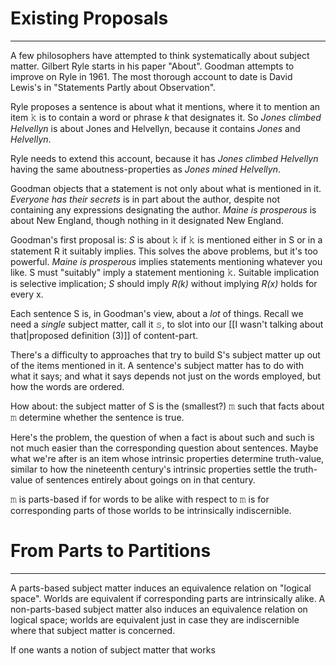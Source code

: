# Existing Proposals
---
A few philosophers have attempted to think systematically about subject matter. Gilbert Ryle starts in his paper "About". Goodman attempts to improve on Ryle in 1961. The most thorough account to date is David Lewis's in "Statements Partly about Observation".

Ryle proposes a sentence is about what it mentions, where it to mention an item 𝚔 is to contain a word or phrase *k* that designates it. So *Jones climbed Helvellyn* is about Jones and Helvellyn, because it contains *Jones* and *Helvellyn*. 

Ryle needs to extend this account, because it has *Jones climbed Helvellyn* having the same aboutness-properties as *Jones mined Helvellyn*.

Goodman objects that a statement is not only about what is mentioned in it. *Everyone has their secrets* is in part about the author, despite not containing any expressions designating the author. *Maine is prosperous* is about New England, though nothing in it designated New England.

Goodman's first proposal is: *S* is about 𝚔 if 𝚔 is mentioned either in S or in a statement R it suitably implies. This solves the above problems, but it's too powerful. *Maine is prosperous* implies statements mentioning whatever you like. S must "suitably" imply a statement mentioning 𝚔. Suitable implication is selective implication; *S* should imply *R(k)* without implying *R(x)* holds for every x.

Each sentence S is, in Goodman's view, about a *lot* of things. Recall we need a *single* subject matter, call it 𝚜, to slot into our [[I wasn't talking about that|proposed definition (3)]] of content-part. 

There's a difficulty to approaches that try to build S's subject matter up out of the items mentioned in it. A sentence's subject matter has to do with what it says; and what it says depends not just on the words employed, but how the words are ordered.

How about: the subject matter of S is the (smallest?) 𝚖 such that facts about 𝚖 determine whether the sentence is true.

Here's the problem, the question of when a fact is about such and such is not much easier than the corresponding question about sentences. Maybe what we're after is an item whose intrinsic properties determine truth-value, similar to how the nineteenth century's intrinsic properties settle the truth-value of sentences entirely about goings on in that century.

𝚖 is parts-based if for words to be alike with respect to 𝚖 is for corresponding parts of those worlds to be intrinsically indiscernible.

# From Parts to Partitions
---
A parts-based subject matter induces an equivalence relation on "logical space". Worlds are equivalent if corresponding parts are intrinsically alike. A non-parts-based subject matter also induces an equivalence relation on logical space; worlds are equivalent just in case they are indiscernible where that subject matter is concerned.

If one wants a notion of subject matter that works